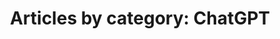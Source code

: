 ---
layout: blog_by_category
title: 'Articles by category: ChatGPT'
description: "Articles by category: Articles - Grove Technologies - Washington DC's best Mac Support company for Digital Agencies"
category: chatgpt
permalink: "/blog/category/chatgpt/"
image: /assets/images/photos/photo-10.jpg
tagline: "<br>Our Blog"
---